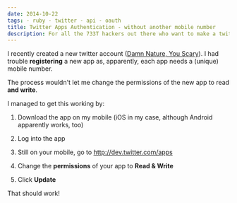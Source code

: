 ```yaml
---
date: 2014-10-22
tags: - ruby - twitter - api - oauth
title: Twitter Apps Authentication - without another mobile number
description: For all the 733T hackers out there who want to make a twitter bot, I've got you covered <3
---
```


I recently created a new twitter account ([Damn Nature, You Scary](http://twitter.com/damnnaturescary)). I had trouble **registering** a new app as, apparently, each app needs a (unique) mobile number.

The process wouldn't let me change the permissions of the new app to read **and write**.

I managed to get this working by:

1. Download the app on my mobile (iOS in my case, although Android apparently works, too)

2. Log into the app

3. Still on your mobile, go to http://dev.twitter.com/apps

4. Change the **permissions** of your app to **Read & Write**

5. Click **Update**

That should work!
